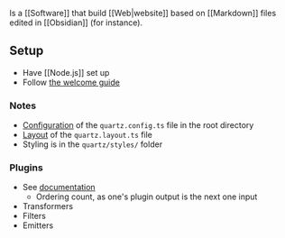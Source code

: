Is a [[Software]] that build [[Web|website]] based on [[Markdown]] files edited in [[Obsidian]] (for instance).
## Setup
- Have [[Node.js]] set up
- Follow [the welcome guide](https://quartz.jzhao.xyz/)
### Notes
- [Configuration](https://quartz.jzhao.xyz/configuration) of the `quartz.config.ts` file in the root directory
- [Layout](https://quartz.jzhao.xyz/layout) of the `quartz.layout.ts` file
- Styling is in the `quartz/styles/` folder
### Plugins
- See [documentation](https://quartz.jzhao.xyz/configuration#plugins)
	- Ordering count, as one's plugin output is the next one input
- Transformers
- Filters
- Emitters
